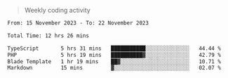 > Weekly coding activity
<!--START_SECTION:waka-->

```txt
From: 15 November 2023 - To: 22 November 2023

Total Time: 12 hrs 26 mins

TypeScript       5 hrs 31 mins   ███████████░░░░░░░░░░░░░░   44.44 %
PHP              5 hrs 19 mins   ██████████▓░░░░░░░░░░░░░░   42.79 %
Blade Template   1 hr 19 mins    ██▓░░░░░░░░░░░░░░░░░░░░░░   10.71 %
Markdown         15 mins         ▓░░░░░░░░░░░░░░░░░░░░░░░░   02.07 %
```

<!--END_SECTION:waka-->
